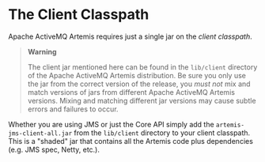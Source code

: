 # The Client Classpath

Apache ActiveMQ Artemis requires just a single jar on the *client classpath*.

> **Warning**
>
> The client jar mentioned here can be found in the `lib/client` directory of the
> Apache ActiveMQ Artemis distribution. Be sure you only use the jar from the correct
> version of the release, you *must not* mix and match versions of jars
> from different Apache ActiveMQ Artemis versions. Mixing and matching different jar
> versions may cause subtle errors and failures to occur.

Whether you are using JMS or just the Core API simply add the `artemis-jms-client-all.jar`
from the `lib/client` directory to your client classpath. This is a "shaded" jar that
contains all the Artemis code plus dependencies (e.g. JMS spec, Netty, etc.).